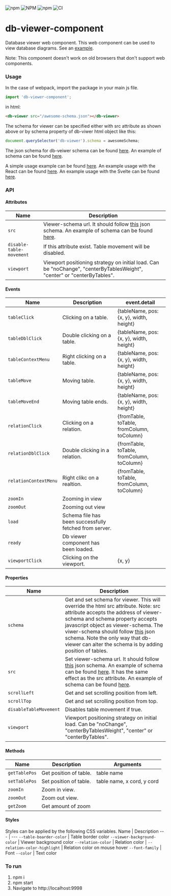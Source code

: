 ![npm](https://img.shields.io/npm/dt/db-viewer-component.svg)
![NPM](https://img.shields.io/npm/l/db-viewer-component.svg)
![npm](https://img.shields.io/npm/v/db-viewer-component.svg)
![CI](https://github.com/ayeressian/db-viewer-component/workflows/CI/badge.svg)

# db-viewer-component

Database viewer web component. This web component can be used to view database diagrams.
See an [example](https://stackblitz.com/edit/db-viewer-component-simple-example).

Note: This component doesn't work on old browsers that don't support web components.

### Usage
In the case of webpack, import the package in your main js file.
```javascript
import 'db-viewer-component';
```
in html:
```html
<db-viewer src="/awesome-schema.json"></db-viewer>
```
The schema for viewer can be specified either with src attribute as shown above or by schema property of db-viwer html object like this:

```javascript
document.querySelector('db-viewer').schema = awesomeSchema;
```
The json schema for db-veiwer schema can be found [here](https://raw.githubusercontent.com/ayeressian/db-viewer-component/new-events-methods/src/validation-schema.json). An example of schema can be found [here](https://raw.githubusercontent.com/ayeressian/db-viewer-component/master/example/schema/school.json).

A simple usage example can be found [here](https://stackblitz.com/edit/db-viewer-component-simple-example).
An example usage with the React can be found [here](https://stackblitz.com/edit/db-viewer-component-react-example). An example usage with the Svelte can be found [here](https://codesandbox.io/s/white-fast-uvdk2).

### API
#### Attributes
Name | Description
--- | ---
`src` | Viewer-schema url. It should follow [this](https://raw.githubusercontent.com/ayeressian/db-viewer-component/new-events-methods/src/validation-schema.json) json schema. An example of schema can be found [here](https://raw.githubusercontent.com/ayeressian/db-viewer-component/master/example/schema/school.json).
`disable-table-movement` | If this attribute exist. Table movement will be disabled.
`viewport` | Viewport positioning strategy on initial load. Can be "noChange", "centerByTablesWeight", "center" or "centerByTables".
#### Events
Name | Description | event.detail
--- | --- | ---
`tableClick` | Clicking on a table. | {tableName, pos: {x, y}, width, height}
`tableDblClick` | Double clicking on a table. | {tableName, pos: {x, y}, width, height}
`tableContextMenu` | Right clicking on a table. | {tableName, pos: {x, y}, width, height}
`tableMove` | Moving table. | {tableName, pos: {x, y}, width, height}
`tableMoveEnd` | Moving table ends. | {tableName, pos: {x, y}, width, height}
`relationClick` | Clicking on a relation. | {fromTable, toTable, fromColumn, toColumn}
`relationDblClick` | Double clicking in a relation. | {fromTable, toTable, fromColumn, toColumn}
`relationContextMenu` | Right clikc on a realtion. | {fromTable, toTable, fromColumn, toColumn}
`zoomIn` | Zooming in view |
`zoomOut` | Zooming out view |
`load` | Schema file has been successfully fetched from server. |
`ready` | Db viewer component has been loaded. |
`viewportClick` | Clicking on the viewport. | {x, y}
#### Properties
Name | Description
--- | ---
`schema` | Get and set schema for viewer. This will override the html src attribute. Note: src attribute accepts the address of viewer-schema and schema property accepts javascript object as viewer-schema. The viwer-schema should follow [this](https://raw.githubusercontent.com/ayeressian/db-viewer-component/new-events-methods/src/validation-schema.json) json schema. Note the only way that db-viewer can alter the schema is by adding position of tables.
`src` | Set viewer-schema url. It should follow [this](https://github.com/ayeressian/db-viewer-component/blob/new-events-methods/src/validation-schema.json) json schema. An example of schema can be found [here](https://raw.githubusercontent.com/ayeressian/db-viewer-component/master/example/schema/school.json). It has the same effect as the src attribute. An example of schema can be found [here](https://raw.githubusercontent.com/ayeressian/db-viewer-component/master/example/schema/school.json).
`scrollLeft` | Get and set scrolling position from left.
`scrollTop` | Get and set scrolling position from top.
`disableTableMovement` | Disables table movement if true.
`viewport` | Viewport positioning strategy on initial load. Can be "noChange", "centerByTablesWeight", "center" or "centerByTables".
#### Methods
Name | Description | Arguments
--- | --- | ---
`getTablePos` | Get position of table. | table name
`setTablePos` | Set position of table. | table name, x cord, y cord
`zoomIn` | Zoom in view. |
`zoomOut` | Zoom out view. |
`getZoom` | Get amount of zoom |
#### Styles
Styles can be applied by the following CSS variables.
Name | Description
--- | ---
`--table-boarder-color` | Table border color
`--viewer-background-color` | Viewer background color
`--relation-color` | Relation color |
`--relation-color-highlight` | Relation color on mouse hover
`--font-family` | Font
`--color` | Text color

### To run
  1. npm i
  2. npm start
  3. Navigate to http://localhost:9998
